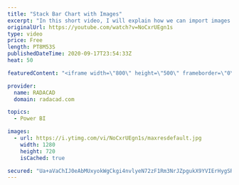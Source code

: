 ```yaml
---
title: "Stack Bar Chart with Images"
excerpt: "In this short video, I will explain how we can import images from local machines for the Stack Bar chart. This data is about Carbon Dioxide Emission for 2011. You can access data from here https://radacad-my.sharepoint.com/:x:/p/leila/Ee4d5chTImtCh1qPk0FgTYIBa4mn9fDZIHp4w-ITPZW0kA?e=F4t8oN"
originalUrl: https://youtube.com/watch?v=NoCxrUEgn1s
type: video
price: Free
length: PT8M53S
publishedDateTime: 2020-09-17T23:54:33Z
heat: 50

featuredContent: "<iframe width=\"800\" height=\"500\" frameborder=\"0\" src=\"https://www.youtube.com/embed/NoCxrUEgn1s\" allow=\"accelerometer; autoplay; encrypted-media; gyroscope; picture-in-picture\" allowfullscreen></iframe>"

provider:
  name: RADACAD
  domain: radacad.com

topics:
  - Power BI

images:
  - url: https://i.ytimg.com/vi/NoCxrUEgn1s/maxresdefault.jpg
    width: 1280
    height: 720
    isCached: true

secured: "Ua+aVaChIJ0eAbMUxyokWgCkgi4nvlyeN72zF1Rm3NrJZpgukX9YVIErHygSRvR7DuUbu0PVDwF30lFZ1CBrL7xXKWq4f0IHErvRpsg5tjdSpmZxflOgOEOH4CnJUJ6t2mJVp2+0VEEOvJ27qxmZXwGx8EkR3Y2rU2hY6VeCFgm3vUr1SAEBP/nyqqn8Ooq7OMCTo9uRiLHExqSL63NUKfoSwrOHbeNVKjaGTkRI5Z755FANVf7yKIhGVTpldxM+JwqaardZ6nPCra1lC6XEWcWRae4Pd3H9SjPEzUY9MfEgQhuuXyRFPEHCfM1QZtICfysplxA/WWGEST460dnsMAPfXBTCzx9sB+SCuYKeXakctQyGOpufZvfseoQKQ+eZN9JSy1NXP73oqOqD/jL7swEoM7M0H5g75b9wBWnKJgU=;NR7tC1VTpCD7IBJw9L9c1Q=="
---
```


